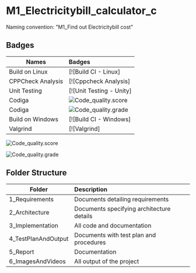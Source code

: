 # M1_Electricitybill_calculator_c

Naming convention: "M1_Find out Electricitybill cost"

## Badges
| Names | Badges |
| ------|:-------|
| Build on Linux | [![Build CI - Linux]
| CPPCheck Analysis | [![Cppcheck Analysis]
| Unit Testing | [![Unit Testing - Unity]
| Codiga |![Code_quality.score](https://api.codiga.io/project/32401/score/svg)
| Codiga |![Code_quality.grade](https://api.codiga.io/project/32401/status/svg)
| Build on Windows | [![Build CI - Windows]
| Valgrind | [![Valgrind]


![Code_quality.score](https://api.codiga.io/project/32401/score/svg)

![Code_quality.grade](https://api.codiga.io/project/32401/status/svg)

## Folder Structure
| Folder | Description |
| -------|:------------|
| 1_Requirements | Documents detailing requirements |
| 2_Architecture | Documents specifying architecture details |
| 3_Implementation | All code and documentation |
| 4_TestPlanAndOutput | Documents with test plan and procedures |
| 5_Report | Documentation  |
| 6_ImagesAndVideos | All output of the project |
